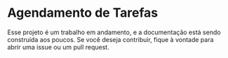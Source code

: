 # Agendamento de Tarefas 

Esse projeto é um trabalho em andamento, e a documentação está sendo construída aos poucos. Se você deseja contribuir, fique à vontade para abrir uma issue ou um pull request.